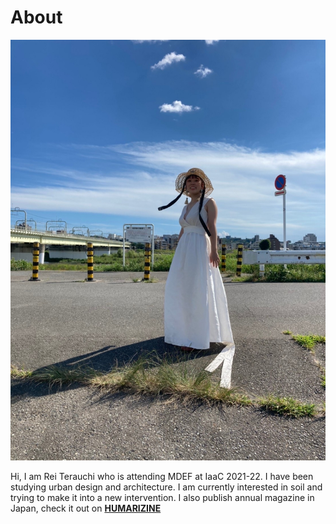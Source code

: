 # About

![](../images/about/rei.jpeg)

Hi, I am Rei Terauchi who is attending MDEF at IaaC 2021-22. I have been studying urban design and architecture. I am currently interested in soil and trying to make it into a new intervention. I also publish annual magazine in Japan, check it out on  **[HUMARIZINE](https://humarizine.com/)**




